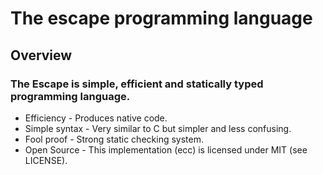 # The escape programming language

## Overview

### The Escape is simple, efficient and statically typed programming language.
* Efficiency - Produces native code.
* Simple syntax - Very similar to C but simpler and less confusing.
* Fool proof - Strong static checking system.
* Open Source - This implementation (ecc) is licensed under MIT (see LICENSE).
